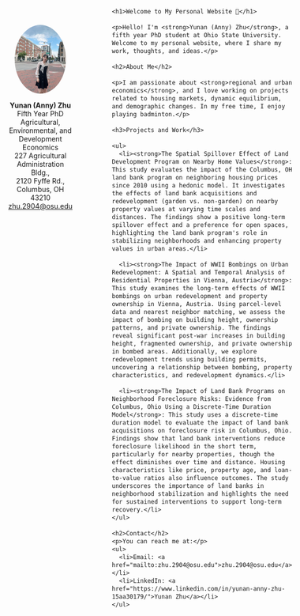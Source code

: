 <div style="display: flex; align-items: flex-start;">
  <!-- Left side: Picture and details taking 30% of the width, centered content -->
  <div style="flex: 30%; display: flex; flex-direction: column; align-items: center; justify-content: center; padding-right: 40px;">
    <img src="picture.jpeg" alt="Your Picture" style="width: 80%; border-radius: 50%; margin-top: 50px;" />
    <p style="text-align: center; margin-top: 15px;">
      <strong>Yunan (Anny) Zhu</strong><br>
      Fifth Year PhD<br>
      Agricultural, Environmental, and Development Economics<br>
      227 Agricultural Administration Bldg.,<br>
      2120 Fyffe Rd.,<br>
      Columbus, OH 43210<br>
      <a href="mailto:zhu.2904@osu.edu">zhu.2904@osu.edu</a>
    </p>
  </div>
  
  <!-- Right side: Description taking 70% of the width with a gap between sections -->
  <div style="flex: 70%; padding-left: 40px;">
  
    <h1>Welcome to My Personal Website 👋</h1>
  
    <p>Hello! I'm <strong>Yunan (Anny) Zhu</strong>, a fifth year PhD student at Ohio State University. Welcome to my personal website, where I share my work, thoughts, and ideas.</p>

    <h2>About Me</h2>
  
    <p>I am passionate about <strong>regional and urban economics</strong>, and I love working on projects related to housing markets, dynamic equilibrium, and demographic changes. In my free time, I enjoy playing badminton.</p>

    <h3>Projects and Work</h3>
    
    <ul>
      <li><strong>The Spatial Spillover Effect of Land Development Program on Nearby Home Values</strong>: This study evaluates the impact of the Columbus, OH land bank program on neighboring housing prices since 2010 using a hedonic model. It investigates the effects of land bank acquisitions and redevelopment (garden vs. non-garden) on nearby property values at varying time scales and distances. The findings show a positive long-term spillover effect and a preference for open spaces, highlighting the land bank program's role in stabilizing neighborhoods and enhancing property values in urban areas.</li>
      
      <li><strong>The Impact of WWII Bombings on Urban Redevelopment: A Spatial and Temporal Analysis of Residential Properties in Vienna, Austria</strong>: This study examines the long-term effects of WWII bombings on urban redevelopment and property ownership in Vienna, Austria. Using parcel-level data and nearest neighbor matching, we assess the impact of bombing on building height, ownership patterns, and private ownership. The findings reveal significant post-war increases in building height, fragmented ownership, and private ownership in bombed areas. Additionally, we explore redevelopment trends using building permits, uncovering a relationship between bombing, property characteristics, and redevelopment dynamics.</li>
      
      <li><strong>The Impact of Land Bank Programs on Neighborhood Foreclosure Risks: Evidence from Columbus, Ohio Using a Discrete-Time Duration Model</strong>: This study uses a discrete-time duration model to evaluate the impact of land bank acquisitions on foreclosure risk in Columbus, Ohio. Findings show that land bank interventions reduce foreclosure likelihood in the short term, particularly for nearby properties, though the effect diminishes over time and distance. Housing characteristics like price, property age, and loan-to-value ratios also influence outcomes. The study underscores the importance of land banks in neighborhood stabilization and highlights the need for sustained interventions to support long-term recovery.</li>
    </ul>

    <h2>Contact</h2>
    <p>You can reach me at:</p>
    <ul>
      <li>Email: <a href="mailto:zhu.2904@osu.edu">zhu.2904@osu.edu</a></li>
      <li>LinkedIn: <a href="https://www.linkedin.com/in/yunan-anny-zhu-15aa30179/">Yunan Zhu</a></li>
    </ul>
  </div>
</div>

